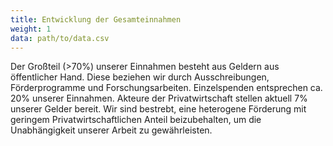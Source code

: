 ```yaml
---
title: Entwicklung der Gesamteinnahmen
weight: 1
data: path/to/data.csv
---
```


<div class="entwicklung"></div>

Der Großteil (>70%) unserer Einnahmen besteht aus Geldern aus öffentlicher Hand. Diese beziehen wir durch Ausschreibungen, Förderprogramme und Forschungsarbeiten. Einzelspenden entsprechen ca. 20% unserer Einnahmen. Akteure der Privatwirtschaft stellen aktuell 7% unserer Gelder bereit. Wir sind bestrebt, eine heterogene Förderung mit geringem Privatwirtschaftlichen Anteil beizubehalten, um die Unabhängigkeit unserer Arbeit zu gewährleisten.
